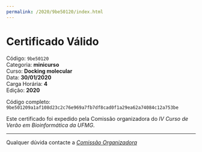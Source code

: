 ```yaml
---
permalink: /2020/9be50120/index.html
---
```


# Certificado Válido

Código: `9be50120`<br>
Categoria: **minicurso**<br>
Curso: **Docking molecular**<br>
Data: **30/01/2020**<br>
Carga Horária: **4**<br>
Edição: **2020**<br>


Código completo: `9be501209a1af108d23c2c76e969a7fb7df8cad0f1a29ea62a74084c12a753be`


Este certificado foi expedido pela Comissão organizadora do *IV Curso de Verão em Bioinformática da UFMG*.

----

Qualquer dúvida contacte a [_Comissão Organizadora_](<mailto:cursobioinfoufmg@gmail.com$subject=[Certificados]>)

